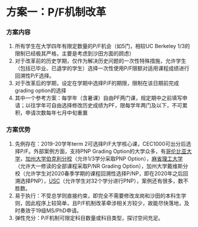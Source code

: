 # 方案一：P/F机制改革

### 方案内容

1. 所有学生在大学四年有限定数量的P/F机会（如5门，相较UC Berkeley 1/3的限制已经极其严格，主要是考虑到沙田方面的顾虑）
2. 对于改革前的历史学期，仅作为解决历史问题的一次性特殊措施，允许学生（包括已毕业、已退学的学生）选择一次性使用P/F限额对适用课程成绩进行回溯性P/F选择。
3. 对于改革后的学期，设定在学期中选择P/F的期限，限制在该日期前完成grading option的选择
4. 其中一个参考方案：每学年（含暑课）自由PF两门课，规定期中之前填写申请；以往学年可自由选择修改历史成绩为PF，限每学年两门及以下，不可累积，申请次数每年七月中旬重置

### 方案优势

1. 先例存在：2019-20学年term 2可选择P/F大学核心课，CEC1000可出分后选择P/F。外部案例方面，支持PNP Grading Option的大学众多，有[哥伦比亚大学](https://www.registrar.columbia.edu/content/grade-options#pass-d-fail-p-f)，[加州大学伯克利分校](https://engineering.berkeley.edu/students/undergraduate-guide/policies-procedures/grades/)（允许1/3学分采取PNP Option），[麻省理工大学](https://registrar.mit.edu/classes-grades-evaluations/grades/grading-policies/flexible-pnr-grading-option)（允许大一修读的全部课程采取P/NR Grading Option），加州大学戴维斯分校（允许学生对2020春季学期的课程回溯性选择P/NP，即在2020年之后回溯选择PNP），[USC](https://undergrad.usc.edu/services/advisor-connect/ugradpnp/)（允许学生对32个学分进行PNP），案例还有很多，数不胜数。
2. 易于执行：不受总学则直接约束，即完全不需要修改龙岗和沙田的本科生学则，因此程序上较简单，且P/F机制改革牵涉相关方较少，故能尽快落地，及时奏效于19级MS/PhD申请。
3. 弹性充分：P/F机制可限定科目数量或科目类型，探讨空间充足。



